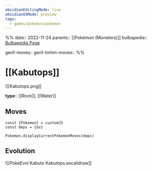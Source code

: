 ```yaml
---
obsidianEditingMode: live
obsidianUIMode: preview
tags:
  - games/pokemon/pokemon
---
```

%%
date:: 2022-11-24
parents:: [[Pokémon (Monsters)]]
bulbapedia:: [Bulbapedia Page](https://bulbapedia.bulbagarden.net/wiki/Kabutops_(Pok%C3%A9mon))

gen1-moves:: 
gen1-tmhm-moves::
%%

# [[Kabutops]]

![[Kabutops.png]]

**type**:: [[Rock]], [[Water]]

## Moves

```dataviewjs
const {Pokemon} = customJS
const deps = {dv}

Pokemon.displayCurrentPokemonMoves(deps)
```

## Evolution

![[PokeEvol Kabuto Kabutops.excalidraw]]
